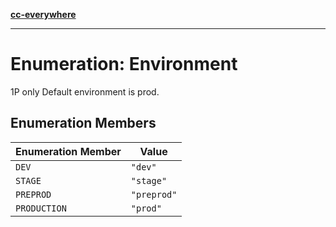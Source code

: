 [**cc-everywhere**](../../../../../index.md)

***

# Enumeration: Environment

1P only
Default environment is prod.

## Enumeration Members

| Enumeration Member | Value |
| ------ | ------ |
| <a id="dev"></a> `DEV` | `"dev"` |
| <a id="stage"></a> `STAGE` | `"stage"` |
| <a id="preprod"></a> `PREPROD` | `"preprod"` |
| <a id="production"></a> `PRODUCTION` | `"prod"` |

